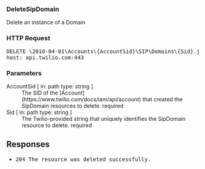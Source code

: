 <!DOCTYPE html><html><head><title></title><link rel="stylesheet" href="./OpenApi.css"/><meta charset="utf-8"/><meta name="viewport" content="width=device-width, initial-scale=1"/></head><body><article><section class="requestOverview"><h1 class="request-summary">DeleteSipDomain</h1><p class="request-description">Delete an instance of a Domain</p></section><section class="http"><h3>HTTP Request</h3><pre class="http-example"><span class="request-line">DELETE</span> <span class="http-target">\2010-04-01\Accounts\{AccountSid}\SIP\Domains\{Sid}.json</span> <span class="http-version">HTTP/1.1</span>&#xA;<span class="header-line">host</span>: <span class="header-value">api.twilio.com:443</span>&#xA;</pre></section><dl class="parameters"><h3>Parameters</h3><dt class="parameter"><span class="parameter-name">AccountSid</span> [ in: <span class="parameter-location">path</span> type: <span class="parameter-type">string</span> ]</dt><dd class="parameter"><span class="parameter-description">The SID of the [Account](https://www.twilio.com/docs/iam/api/account) that created the SipDomain resources to delete.</span> <span class="parameter-required">required</span></dd><dt class="parameter"><span class="parameter-name">Sid</span> [ in: <span class="parameter-location">path</span> type: <span class="parameter-type">string</span> ]</dt><dd class="parameter"><span class="parameter-description">The Twilio-provided string that uniquely identifies the SipDomain resource to delete.</span> <span class="parameter-required">required</span></dd></dl><section class="responses"><h2>Responses</h2><ul class="responses"><li class="response"><pre class="http-example"><span class="status-line">204</span> <span class="status-description">The resource was deleted successfully.</span>
</pre></li></ul></section></article></body></html>